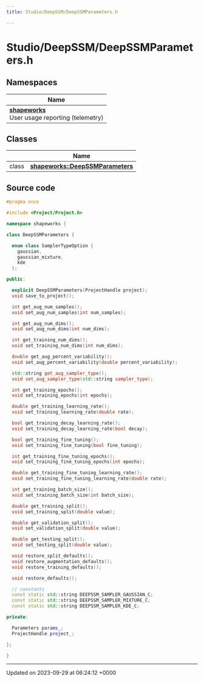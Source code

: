 ```yaml
---
title: Studio/DeepSSM/DeepSSMParameters.h

---
```


# Studio/DeepSSM/DeepSSMParameters.h



## Namespaces

| Name           |
| -------------- |
| **[shapeworks](../Namespaces/namespaceshapeworks.md)** <br>User usage reporting (telemetry)  |

## Classes

|                | Name           |
| -------------- | -------------- |
| class | **[shapeworks::DeepSSMParameters](../Classes/classshapeworks_1_1DeepSSMParameters.md)**  |




## Source code

```cpp
#pragma once

#include <Project/Project.h>

namespace shapeworks {

class DeepSSMParameters {

  enum class SamplerTypeOption {
    gaussian,
    gaussian_mixture,
    kde
  };

public:

  explicit DeepSSMParameters(ProjectHandle project);
  void save_to_project();

  int get_aug_num_samples();
  void set_aug_num_samples(int num_samples);

  int get_aug_num_dims();
  void set_aug_num_dims(int num_dims);

  int get_training_num_dims();
  void set_training_num_dims(int num_dims);

  double get_aug_percent_variability();
  void set_aug_percent_variability(double percent_variability);

  std::string get_aug_sampler_type();
  void set_aug_sampler_type(std::string sampler_type);

  int get_training_epochs();
  void set_training_epochs(int epochs);

  double get_training_learning_rate();
  void set_training_learning_rate(double rate);

  bool get_training_decay_learning_rate();
  void set_training_decay_learning_rate(bool decay);

  bool get_training_fine_tuning();
  void set_training_fine_tuning(bool fine_tuning);

  int get_training_fine_tuning_epochs();
  void set_training_fine_tuning_epochs(int epochs);

  double get_training_fine_tuning_learning_rate();
  void set_training_fine_tuning_learning_rate(double rate);

  int get_training_batch_size();
  void set_training_batch_size(int batch_size);

  double get_training_split();
  void set_training_split(double value);

  double get_validation_split();
  void set_validation_split(double value);

  double get_testing_split();
  void set_testing_split(double value);

  void restore_split_defaults();
  void restore_augmentation_defaults();
  void restore_training_defaults();

  void restore_defaults();

  // constants
  const static std::string DEEPSSM_SAMPLER_GAUSSIAN_C;
  const static std::string DEEPSSM_SAMPLER_MIXTURE_C;
  const static std::string DEEPSSM_SAMPLER_KDE_C;

private:

  Parameters params_;
  ProjectHandle project_;

};

}
```


-------------------------------

Updated on 2023-09-29 at 06:24:12 +0000
